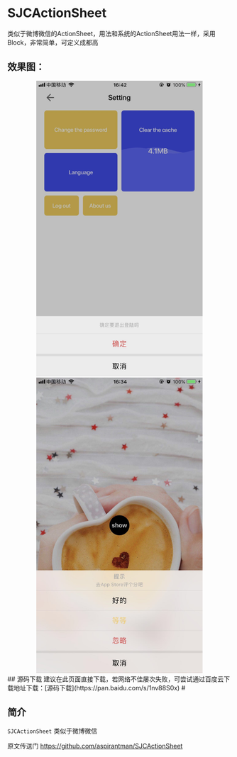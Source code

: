# SJCActionSheet
类似于微博微信的ActionSheet，用法和系统的ActionSheet用法一样，采用Block，非常简单，可定义成都高
## 效果图：
<div align=center><img width="375" height="667" src="https://github.com/aspirantman/SJCActionSheet/blob/master/WechatIMG357.jpeg?raw=true"/></div>
<div align=center><img width="375" height="667" src="https://github.com/aspirantman/SJCActionSheet/blob/master/WechatIMG358.jpeg?raw=true"/></div>
## 源码下载
建议在此页面直接下载，若网络不佳屡次失败，可尝试通过百度云下载地址下载：[源码下载](https://pan.baidu.com/s/1nv88S0x)
#

## 简介
`SJCActionSheet` 类似于微博微信

原文传送门 https://github.com/aspirantman/SJCActionSheet
#



